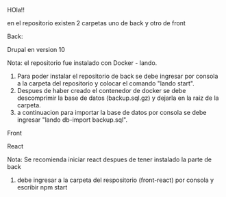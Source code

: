 HOla!!

en el repositorio existen 2 carpetas uno de back y otro de front

Back: 

Drupal en version 10

Nota:
el repositorio fue instalado con Docker - lando.

1. Para poder instalar el repositorio de back se debe ingresar por consola a la carpeta del repositorio y colocar el comando "lando start".
2. Despues de haber creado el contenedor de docker se debe descomprimir la base de datos (backup.sql.gz) y dejarla en la raiz de la carpeta.
3. a continuacion para importar la base de datos por consola se debe ingresar "lando db-import backup.sql".


Front

React

Nota:
Se recomienda iniciar react despues de tener instalado la parte de back

1. debe ingresar a la carpeta del respositorio (front-react) por consola y escribir npm start 
